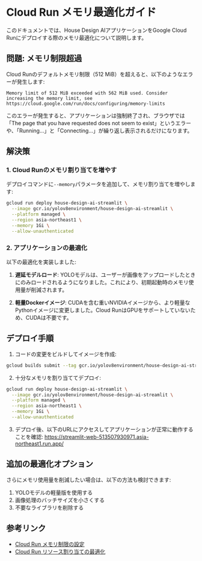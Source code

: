 # Cloud Run メモリ最適化ガイド

このドキュメントでは、House Design AIアプリケーションをGoogle Cloud Runにデプロイする際のメモリ最適化について説明します。

## 問題: メモリ制限超過

Cloud Runのデフォルトメモリ制限（512 MiB）を超えると、以下のようなエラーが発生します:

```
Memory limit of 512 MiB exceeded with 562 MiB used. Consider increasing the memory limit, see https://cloud.google.com/run/docs/configuring/memory-limits
```

このエラーが発生すると、アプリケーションは強制終了され、ブラウザでは「The page that you have requested does not seem to exist」というエラーや、「Running...」と「Connecting...」が繰り返し表示されるだけになります。

## 解決策

### 1. Cloud Runのメモリ割り当てを増やす

デプロイコマンドに`--memory`パラメータを追加して、メモリ割り当てを増やします:

```bash
gcloud run deploy house-design-ai-streamlit \
  --image gcr.io/yolov8environment/house-design-ai-streamlit \
  --platform managed \
  --region asia-northeast1 \
  --memory 1Gi \
  --allow-unauthenticated
```

### 2. アプリケーションの最適化

以下の最適化を実装しました:

1. **遅延モデルロード**: YOLOモデルは、ユーザーが画像をアップロードしたときにのみロードされるようになりました。これにより、初期起動時のメモリ使用量が削減されます。

2. **軽量Dockerイメージ**: CUDAを含む重いNVIDIAイメージから、より軽量なPythonイメージに変更しました。Cloud RunはGPUをサポートしていないため、CUDAは不要です。

## デプロイ手順

1. コードの変更をビルドしてイメージを作成:

```bash
gcloud builds submit --tag gcr.io/yolov8environment/house-design-ai-streamlit
```

2. 十分なメモリを割り当ててデプロイ:

```bash
gcloud run deploy house-design-ai-streamlit \
  --image gcr.io/yolov8environment/house-design-ai-streamlit \
  --platform managed \
  --region asia-northeast1 \
  --memory 1Gi \
  --allow-unauthenticated
```

3. デプロイ後、以下のURLにアクセスしてアプリケーションが正常に動作することを確認:
   https://streamlit-web-513507930971.asia-northeast1.run.app/

## 追加の最適化オプション

さらにメモリ使用量を削減したい場合は、以下の方法も検討できます:

1. YOLOモデルの軽量版を使用する
2. 画像処理のバッチサイズを小さくする
3. 不要なライブラリを削除する

## 参考リンク

- [Cloud Run メモリ制限の設定](https://cloud.google.com/run/docs/configuring/memory-limits)
- [Cloud Run リソース割り当ての最適化](https://cloud.google.com/run/docs/configuring/services/memory)
